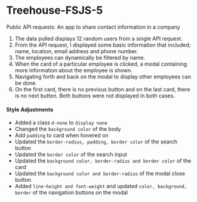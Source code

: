 # Treehouse-FSJS-5
Public API requests: An app to share contact information in a company
1. The data pulled displays 12 random users from a single API request.
2. From the API request, I displayed some basic information that included; name, location, email address and phone number.
3. The employees can dynamically be filtered by name.
4. When the card of a particular employee is clicked, a modal containing more information about the employee is shown.
5. Navigating forth and back on the modal to display other employees can be done. 
6. On the first card, there is no previous button and on the last card, there is no next button. Both buttons were not
displayed in both cases.

#### Style Adjustments
* Added a class `d-none` to `display none`
* Changed the `background color` of the body
* Add `padding` to card when hovered on
* Updated the `border-radius, padding, border color` of the search button
* Updated the `border color` of the search input
* Updated the `background color, border-radius and border color` of the card
* Updated the `background color and border-radius` of the modal close button
* Added `line-height and font-weight` and updated `color, background, border` of the navigation buttons on the modal
